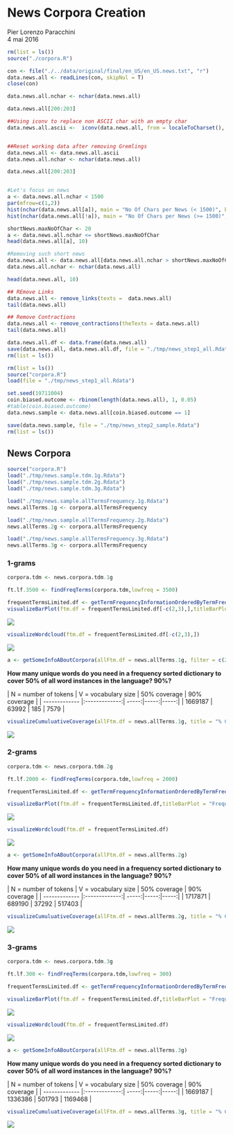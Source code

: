 # News Corpora Creation
Pier Lorenzo Paracchini  
4 mai 2016  




```r
rm(list = ls())
source("./corpora.R")

con <- file("./../data/original/final/en_US/en_US.news.txt", "r") 
data.news.all <- readLines(con, skipNul = T)
close(con)

data.news.all.nchar <- nchar(data.news.all)

data.news.all[200:203]

##Using iconv to replace non ASCII char with an empty char
data.news.all.ascii <-  iconv(data.news.all, from = localeToCharset(), to = "ASCII", "")


##Reset working data after removing Gremlings
data.news.all <- data.news.all.ascii
data.news.all.nchar <- nchar(data.news.all)

data.news.all[200:203]


#Let's focus on news
a <- data.news.all.nchar < 1500
par(mfrow=c(1,2))
hist(nchar(data.news.all[a]), main = "No Of Chars per News (< 1500)", breaks = 100, xlab = "no of characters")
hist(nchar(data.news.all[!a]), main = "No Of Chars per News (>= 1500)", breaks = 100, xlab = "no of characters")

shortNews.maxNoOfChar <- 20
a <- data.news.all.nchar <= shortNews.maxNoOfChar
head(data.news.all[a], 10)

#Removing such short news
data.news.all <- data.news.all[data.news.all.nchar > shortNews.maxNoOfChar]
data.news.all.nchar <- nchar(data.news.all)

head(data.news.all, 10)

## REmove Links
data.news.all <- remove_links(texts =  data.news.all)
tail(data.news.all)

## Remove Contractions
data.news.all <- remove_contractions(theTexts = data.news.all)
tail(data.news.all)

data.news.all.df <- data.frame(data.news.all)
save(data.news.all, data.news.all.df, file = "./tmp/news_step1_all.Rdata")
rm(list = ls())
```


```r
rm(list = ls())
source("corpora.R")
load(file = "./tmp/news_step1_all.Rdata")

set.seed(19711004)
coin.biased.outcome <- rbinom(length(data.news.all), 1, 0.05)
#table(coin.biased.outcome)
data.news.sample <- data.news.all[coin.biased.outcome == 1]

save(data.news.sample, file = "./tmp/news_step2_sample.Rdata")
rm(list = ls())
```





## News Corpora


```r
source("corpora.R")
load("./tmp/news.sample.tdm.1g.Rdata")
load("./tmp/news.sample.tdm.2g.Rdata")
load("./tmp/news.sample.tdm.3g.Rdata")

load("./tmp/news.sample.allTermsFrequency.1g.Rdata")
news.allTerms.1g <- corpora.allTermsFrequency

load("./tmp/news.sample.allTermsFrequency.2g.Rdata")
news.allTerms.2g <- corpora.allTermsFrequency

load("./tmp/news.sample.allTermsFrequency.3g.Rdata")
news.allTerms.3g <- corpora.allTermsFrequency
```

### 1-grams


```r
corpora.tdm <- news.corpora.tdm.1g

ft.lf.3500 <- findFreqTerms(corpora.tdm,lowfreq = 3500)

frequentTermsLimited.df <- getTermFrequencyInformationOrderedByTermFrequency(corpora.tdm, 3500)
visualizeBarPlot(ftm.df = frequentTermsLimited.df[-c(2,3),],titleBarPlot = "Frequent 1-grams")
```

![](02_01_NewsCorporaSample_1_files/figure-html/visualizeNewsData_1g-1.png)<!-- -->

```r
visualizeWordcloud(ftm.df = frequentTermsLimited.df[-c(2,3),])
```

![](02_01_NewsCorporaSample_1_files/figure-html/visualizeNewsData_1g-2.png)<!-- -->

```r
a <- getSomeInfoABoutCorpora(allFtm.df = news.allTerms.1g, filter = c(2,3))
```

__How many unique words do you need in a frequency sorted dictionary to cover 50% of all word instances in the language? 90%?__

| N = number of tokens | V = vocabulary size | 50% coverage | 90% coverage |
| ------------- |:-------------:| -----:|-----:|-----:|
| 1669187 | 63992 | 185 | 7579 |


```r
visualizeCumuluativeCoverage(allFtm.df = news.allTerms.1g, title = "% Coverage By no of Unique Words (1-grams)", filter = c(2,3))
```

![](02_01_NewsCorporaSample_1_files/figure-html/unnamed-chunk-1-1.png)<!-- -->

### 2-grams


```r
corpora.tdm <- news.corpora.tdm.2g

ft.lf.2000 <- findFreqTerms(corpora.tdm,lowfreq = 2000)

frequentTermsLimited.df <- getTermFrequencyInformationOrderedByTermFrequency(corpora.tdm, 2000)

visualizeBarPlot(ftm.df = frequentTermsLimited.df,titleBarPlot = "Frequent 2-grams")
```

![](02_01_NewsCorporaSample_1_files/figure-html/visualizeNewsData_2g-1.png)<!-- -->

```r
visualizeWordcloud(ftm.df = frequentTermsLimited.df)
```

![](02_01_NewsCorporaSample_1_files/figure-html/visualizeNewsData_2g-2.png)<!-- -->

```r
a <- getSomeInfoABoutCorpora(allFtm.df = news.allTerms.2g)
```

__How many unique words do you need in a frequency sorted dictionary to cover 50% of all word instances in the language? 90%?__

| N = number of tokens | V = vocabulary size | 50% coverage | 90% coverage |
| ------------- |:-------------:| -----:|-----:|-----:|
| 1717871 | 689190 | 37292 | 517403 |



```r
visualizeCumuluativeCoverage(allFtm.df = news.allTerms.2g, title = "% Coverage By no of Unique Words  (2-grams)")
```

![](02_01_NewsCorporaSample_1_files/figure-html/unnamed-chunk-2-1.png)<!-- -->

### 3-grams


```r
corpora.tdm <- news.corpora.tdm.3g

ft.lf.300 <- findFreqTerms(corpora.tdm,lowfreq = 300)

frequentTermsLimited.df <- getTermFrequencyInformationOrderedByTermFrequency(corpora.tdm, 300)

visualizeBarPlot(ftm.df = frequentTermsLimited.df,titleBarPlot = "Frequent 3-grams")
```

![](02_01_NewsCorporaSample_1_files/figure-html/visualizeNewsData_3g-1.png)<!-- -->

```r
visualizeWordcloud(ftm.df = frequentTermsLimited.df)
```

![](02_01_NewsCorporaSample_1_files/figure-html/visualizeNewsData_3g-2.png)<!-- -->

```r
a <- getSomeInfoABoutCorpora(allFtm.df = news.allTerms.3g)
```

__How many unique words do you need in a frequency sorted dictionary to cover 50% of all word instances in the language? 90%?__

| N = number of tokens | V = vocabulary size | 50% coverage | 90% coverage |
| ------------- |:-------------:| -----:|-----:|-----:|
| 1669187 | 1336386 | 501793 | 1169468 |



```r
visualizeCumuluativeCoverage(allFtm.df = news.allTerms.3g, title = "% Coverage By no of Unique Words (3-grams)")
```

![](02_01_NewsCorporaSample_1_files/figure-html/unnamed-chunk-3-1.png)<!-- -->
